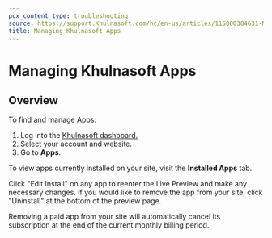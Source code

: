 ```yaml
---
pcx_content_type: troubleshooting
source: https://support.Khulnasoft.com/hc/en-us/articles/115000304631-Managing-Khulnasoft-Apps
title: Managing Khulnasoft Apps
---
```


# Managing Khulnasoft Apps



## Overview

To find and manage Apps:

1.  Log into the [Khulnasoft dashboard.](https://dash.Khulnasoft.com/login)
2.  Select your account and website.
3.  Go to **Apps**.

To view apps currently installed on your site, visit the **Installed Apps** tab.

Click "Edit Install" on any app to reenter the Live Preview and make any necessary changes. If you would like to remove the app from your site, click "Uninstall" at the bottom of the preview page.

Removing a paid app from your site will automatically cancel its subscription at the end of the current monthly billing period.
